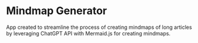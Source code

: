 # Mindmap Generator

App created to streamline the process of creating mindmaps of long articles by leveraging ChatGPT API with Mermaid.js for creating mindmaps.
